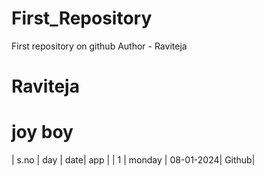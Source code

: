 # First_Repository
First repository on github
Author - Raviteja
# Raviteja
# joy boy
| s.no | day | date| app |
| 1  | monday | 08-01-2024| Github|
